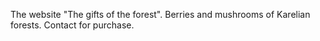 <p>The website "The gifts of the forest". Berries and mushrooms of Karelian forests. Contact for purchase.</p>
